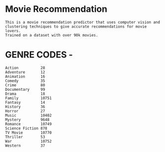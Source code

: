 # Movie Recommendation

    This is a movie recommendation predictor that uses computer vision and clustering techniques to give accurate recommendations for movie lovers.
    Trained on a dataset with over 90k movies.

# GENRE CODES -

    Action          28
    Adventure       12
    Animation       16
    Comedy          35
    Crime           80
    Documentary     99
    Drama           18
    Family          10751
    Fantasy         14
    History         36
    Horror          27
    Music           10402
    Mystery         9648
    Romance         10749
    Science Fiction 878
    TV Movie        10770
    Thriller        53
    War             10752
    Western         37
